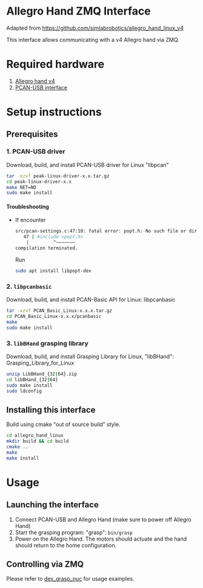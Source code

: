 # Allegro Hand ZMQ Interface
Adapted from https://github.com/simlabrobotics/allegro_hand_linux_v4

This interface allows communicating with a v4 Allegro hand via ZMQ.

# Required hardware
1. [Allegro hand v4](http://wiki.wonikrobotics.com/AllegroHandWiki/index.php/Allegro_Hand_v4.0)
2. [PCAN-USB interface](https://www.peak-system.com/PCAN-USB.199.0.html?&L=1)

# Setup instructions
## Prerequisites
### 1. PCAN-USB driver
Download, build, and install PCAN-USB driver for Linux "libpcan"
```bash
tar -xzvf peak-linux-driver-x.x.tar.gz
cd peak-linux-driver-x.x
make NET=NO
sudo make install
```
#### Troubleshooting
* If encounter 
  ```bash
  src/pcan-settings.c:47:10: fatal error: popt.h: No such file or directory
     47 | #include <popt.h>
      |      	^~~~~~~~
  compilation terminated.
  ```
  Run
  ```bash
  sudo apt install libpopt-dev
  ```

### 2. `libpcanbasic`
Download, build, and install PCAN-Basic API for Linux: libpcanbasic
```bash
tar -xzvf PCAN_Basic_Linux-x.x.x.tar.gz
cd PCAN_Basic_Linux-x.x.x/pcanbasic
make
sudo make install
```

### 3. `libBHand` grasping library
Download, build, and install Grasping Library for Linux, "libBHand": Grasping_Library_for_Linux
```bash
unzip LibBHand_{32|64}.zip
cd libBHand_{32|64}
sudo make install
sudo ldconfig
```


## Installing this interface
Build using cmake "out of source build" style.
```bash
cd allegro_hand_linux
mkdir build && cd build
cmake ..
make
make install
```

# Usage
## Launching the interface
1. Connect PCAN-USB and Allegro Hand (make sure to power off Allegro Hand)
1. Start the grasping program: "grasp": `bin/grasp`
1. Power on the Allegro Hand. The motors should actuate and the hand should return to the home configuration.

## Controlling via ZMQ
Please refer to [dex_grasp_nuc](https://github.com/wualbert/dex_grasp_nuc/blob/master/scripts/zmq_allegro_client_test.py) for usage examples.
